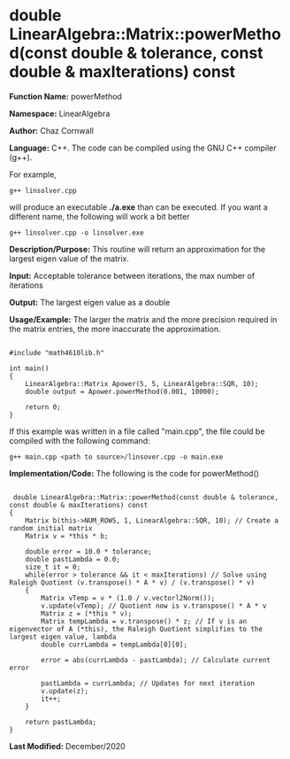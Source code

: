 # double LinearAlgebra::Matrix::powerMethod(const double & tolerance, const double & maxIterations) const

**Function Name:**           powerMethod

**Namespace:**               LinearAlgebra

**Author:** Chaz Cornwall

**Language:** C++. The code can be compiled using the GNU C++ compiler (g++).

For example,

    g++ linsolver.cpp 

will produce an executable **./a.exe** than can be executed. If you want a different name, the following will work a bit
better

    g++ linsolver.cpp -o linsolver.exe

**Description/Purpose:** This routine will return an approximation for the largest eigen value of the matrix.

**Input:** Acceptable tolerance between iterations, the max number of iterations

**Output:** The largest eigen value as a double

**Usage/Example:** The larger the matrix and the more precision required in the matrix entries, the more inaccurate the approximation. 

<pre><code> 
#include "math4610lib.h" 

int main()
{
    LinearAlgebra::Matrix Apower(5, 5, LinearAlgebra::SQR, 10);
    double output = Apower.powerMethod(0.001, 10000);
    
    return 0;
}
</pre></code>

If this example was written in a file called "main.cpp", the file could be compiled with the following command:

    g++ main.cpp <path to source>/linsover.cpp -o main.exe

**Implementation/Code:** The following is the code for powerMethod()

<pre><code>
 double LinearAlgebra::Matrix::powerMethod(const double & tolerance, const double & maxIterations) const
{
    Matrix b(this->NUM_ROWS, 1, LinearAlgebra::SQR, 10); // Create a random initial matrix
    Matrix v = *this * b;

    double error = 10.0 * tolerance;
    double pastLambda = 0.0;
    size_t it = 0;
    while(error > tolerance && it < maxIterations) // Solve using Raleigh Quotient (v.transpose() * A * v) / (v.transpose() * v)
    {
        Matrix vTemp = v * (1.0 / v.vectorl2Norm()); 
        v.update(vTemp); // Quotient now is v.transpose() * A * v
        Matrix z = (*this * v);
        Matrix tempLambda = v.transpose() * z; // If v is an eigenvector of A (*this), the Raleigh Quotient simplifies to the largest eigen value, lambda
        double currLambda = tempLambda[0][0];

        error = abs(currLambda - pastLambda); // Calculate current error

        pastLambda = currLambda; // Updates for next iteration
        v.update(z);
        it++;
    }

    return pastLambda;
}
</pre></code>

**Last Modified:** December/2020

